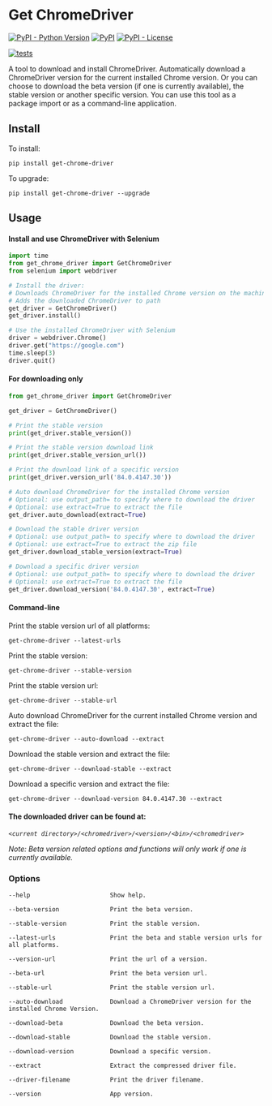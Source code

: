 # Get ChromeDriver

[![PyPI - Python Version](https://img.shields.io/pypi/pyversions/get-chrome-driver?color=blue)](https://pypi.python.org/pypi/get-chrome-driver)
[![PyPI](https://img.shields.io/pypi/v/get-chrome-driver?color=blue)](https://pypi.python.org/pypi/get-chrome-driver)
[![PyPI - License](https://img.shields.io/pypi/l/get-chrome-driver)](https://pypi.python.org/pypi/get-chrome-driver)

[![tests](https://github.com/zaironjacobs/get-chrome-driver/actions/workflows/test.yml/badge.svg)](https://github.com/zaironjacobs/get-chrome-driver/actions/workflows/test.yml)

A tool to download and install ChromeDriver. Automatically download a ChromeDriver version for the current installed
Chrome version. Or you can choose to download the beta version (if one is currently available), the stable version or
another specific version. You can use this tool as a package import or as a command-line application.

## Install

To install:

```console
pip install get-chrome-driver
```

To upgrade:

```console
pip install get-chrome-driver --upgrade
```

## Usage

#### Install and use ChromeDriver with Selenium

```Python
import time
from get_chrome_driver import GetChromeDriver
from selenium import webdriver

# Install the driver:
# Downloads ChromeDriver for the installed Chrome version on the machine
# Adds the downloaded ChromeDriver to path
get_driver = GetChromeDriver()
get_driver.install()

# Use the installed ChromeDriver with Selenium
driver = webdriver.Chrome()
driver.get("https://google.com")
time.sleep(3)
driver.quit()
```

#### For downloading only

```Python
from get_chrome_driver import GetChromeDriver

get_driver = GetChromeDriver()

# Print the stable version
print(get_driver.stable_version())

# Print the stable version download link
print(get_driver.stable_version_url())

# Print the download link of a specific version
print(get_driver.version_url('84.0.4147.30'))

# Auto download ChromeDriver for the installed Chrome version
# Optional: use output_path= to specify where to download the driver
# Optional: use extract=True to extract the file
get_driver.auto_download(extract=True)

# Download the stable driver version
# Optional: use output_path= to specify where to download the driver
# Optional: use extract=True to extract the zip file
get_driver.download_stable_version(extract=True)

# Download a specific driver version
# Optional: use output_path= to specify where to download the driver
# Optional: use extract=True to extract the file
get_driver.download_version('84.0.4147.30', extract=True)
```

#### Command-line

Print the stable version url of all platforms:

```console
get-chrome-driver --latest-urls
```

Print the stable version:

```console
get-chrome-driver --stable-version
```

Print the stable version url:

```console
get-chrome-driver --stable-url
```

Auto download ChromeDriver for the current installed Chrome version and extract the file:

```console
get-chrome-driver --auto-download --extract
```

Download the stable version and extract the file:

```console
get-chrome-driver --download-stable --extract
```

Download a specific version and extract the file:

```console
get-chrome-driver --download-version 84.0.4147.30 --extract
```

#### The downloaded driver can be found at:

*`<current directory>/<chromedriver>/<version>/<bin>/<chromedriver>`*

*Note: Beta version related options and functions will only work if one is currently available.*

### Options

```
--help                      Show help.

--beta-version              Print the beta version.

--stable-version            Print the stable version.

--latest-urls               Print the beta and stable version urls for all platforms.

--version-url               Print the url of a version.

--beta-url                  Print the beta version url.

--stable-url                Print the stable version url.

--auto-download             Download a ChromeDriver version for the installed Chrome Version.

--download-beta             Download the beta version.

--download-stable           Download the stable version.

--download-version          Download a specific version.

--extract                   Extract the compressed driver file.

--driver-filename           Print the driver filename.

--version                   App version.
```
